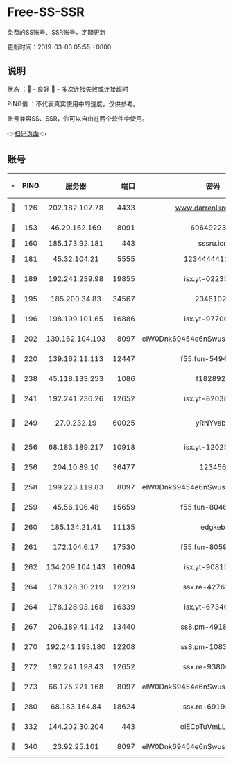 # Free-SS-SSR

免费的SS账号、SSR账号，定期更新

更新时间：2019-03-03 05:55 +0800

## 说明

状态     ：🙂 - 良好 🙁 - 多次连接失败或连接超时

PING值   ：不代表真实使用中的速度，仅供参考。

账号兼容SS、SSR，你可以自由在两个软件中使用。

👉[扫码页面](https://liesauer.github.io/free-ss-ssr.github.io/)👈

## 账号

|-|PING|服务器|端口|密码|加密方式|区域|
|:----:|:----:|:-----:|-----:|:----:|:----:|:----:|
|🙂|126|202.182.107.78|4433|www.darrenliuwei.com|aes-256-cfb|JP|
|🙂|153|46.29.162.169|8091|6964922356|aes-256-cfb|RU|
|🙂|160|185.173.92.181|443|sssru.icu|rc4-md5|RU|
|🙂|181|45.32.104.21|5555|1234444411111|aes-256-cfb|SG|
|🙂|189|192.241.239.98|19855|isx.yt-02235156|aes-256-cfb|US|
|🙂|195|185.200.34.83|34567|23461023|aes-256-cfb|US|
|🙂|196|198.199.101.65|16886|isx.yt-97706570|aes-256-cfb|US|
|🙂|202|139.162.104.193|8097|eIW0Dnk69454e6nSwuspv9DmS201tQ0D|aes-256-cfb|JP|
|🙂|220|139.162.11.113|12447|f55.fun-54942636|aes-256-cfb|SG|
|🙂|238|45.118.133.253|1086|f1828920|aes-256-cfb|SG|
|🙂|241|192.241.236.26|12652|isx.yt-82038040|aes-256-cfb|US|
|🙂|249|27.0.232.19|60025|yRNYvabB|xchacha20-ietf-poly1305|HK|
|🙂|256|68.183.189.217|10918|isx.yt-12025761|aes-256-cfb|SG|
|🙂|256|204.10.89.10|36477|123456|aes-256-cfb|US|
|🙂|258|199.223.119.83|8097|eIW0Dnk69454e6nSwuspv9DmS201tQ0D|aes-256-cfb|US|
|🙂|259|45.56.106.48|15659|f55.fun-80465528|aes-256-cfb|US|
|🙂|260|185.134.21.41|11135|edgkeb|aes-256-cfb|GB|
|🙂|261|172.104.6.17|17530|f55.fun-80599240|aes-256-cfb|US|
|🙂|262|134.209.104.143|16094|isx.yt-90815095|aes-256-cfb|SG|
|🙂|264|178.128.30.219|12219|ssx.re-42762203|aes-256-cfb|SG|
|🙂|264|178.128.93.168|16339|isx.yt-67346063|aes-256-cfb|SG|
|🙂|267|206.189.41.142|13440|ss8.pm-49181075|aes-256-cfb|SG|
|🙂|270|192.241.193.180|12208|ss8.pm-10835371|aes-256-cfb|US|
|🙂|272|192.241.198.43|12652|ssx.re-93806921|aes-256-cfb|US|
|🙂|273|66.175.221.168|8097|eIW0Dnk69454e6nSwuspv9DmS201tQ0D|aes-256-cfb|US|
|🙂|280|68.183.164.84|18624|ssx.re-69198876|aes-256-cfb|US|
|🙂|332|144.202.30.204|443|oiECpTuVmLLxk4Ts|aes-256-cfb|US|
|🙂|340|23.92.25.101|8097|eIW0Dnk69454e6nSwuspv9DmS201tQ0D|aes-256-cfb|US|
